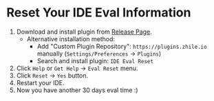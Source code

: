 # Reset Your IDE Eval Information

1. Download and install plugin from [Release Page](https://gitee.com/pengzhile/ide-eval-resetter/attach_files/518325/download/ide-eval-resetter-2.1.2.zip).
    * Alternative installation method: 
        * Add "Custom Plugin Repository": `https://plugins.zhile.io` manually (`Settings/Preferences` -> `Plugins`)
        * Search and install plugin: `IDE Eval Reset`
2. Click `Help` or `Get Help` -> `Eval Reset` menu.
3. Click `Reset` -> `Yes` button.
4. Restart your IDE.
5. Now you have another 30 days eval time :)
